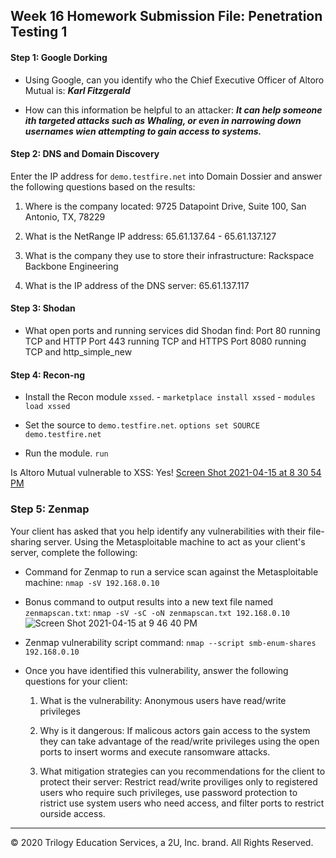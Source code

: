 ## Week 16 Homework Submission File: Penetration Testing 1

#### Step 1: Google Dorking

- Using Google, can you identify who the Chief Executive Officer of Altoro Mutual is: ***Karl Fitzgerald***
      

- How can this information be helpful to an attacker: ***It can help someone ith targeted attacks such as Whaling, or even in narrowing down usernames wien attempting to gain access to systems.***

#### Step 2: DNS and Domain Discovery

Enter the IP address for `demo.testfire.net` into Domain Dossier and answer the following questions based on the results:

  1. Where is the company located: 
        9725 Datapoint Drive, Suite 100, San Antonio, TX, 78229

  2. What is the NetRange IP address:
        65.61.137.64 - 65.61.137.127

  3. What is the company they use to store their infrastructure:
        Rackspace Backbone Engineering

  4. What is the IP address of the DNS server:
        65.61.137.117

#### Step 3: Shodan

- What open ports and running services did Shodan find: 
      Port 80 running TCP and HTTP
      Port 443 running TCP and HTTPS
      Port 8080 running TCP and http_simple_new

#### Step 4: Recon-ng

- Install the Recon module `xssed`. 
      - `marketplace install xssed`
      - `modules load xssed`

- Set the source to `demo.testfire.net`. 
      `options set SOURCE demo.testfire.net`

- Run the module.
       `run`

Is Altoro Mutual vulnerable to XSS: 
      Yes!
[Screen Shot 2021-04-15 at 8 30 54 PM](https://user-images.githubusercontent.com/33046751/114958858-7e047080-9e29-11eb-81f5-f1ff570f2f09.png)

### Step 5: Zenmap

Your client has asked that you help identify any vulnerabilities with their file-sharing server. Using the Metasploitable machine to act as your client's server, complete the following:

- Command for Zenmap to run a service scan against the Metasploitable machine: 
      `nmap -sV 192.168.0.10`
 
- Bonus command to output results into a new text file named `zenmapscan.txt`: 
      `nmap -sV -sC -oN zenmapscan.txt 192.168.0.10`
  ![Screen Shot 2021-04-15 at 9 46 40 PM](https://user-images.githubusercontent.com/33046751/114964362-2f100880-9e34-11eb-8ea5-b2f21eef95f0.png)

- Zenmap vulnerability script command:
      `nmap --script smb-enum-shares 192.168.0.10`

- Once you have identified this vulnerability, answer the following questions for your client:
  1. What is the vulnerability: 
        Anonymous users have read/write privileges

  2. Why is it dangerous:
        If malicous actors gain access to the system they can take advantage of the read/write privileges using the open ports to insert worms and execute ransomware attacks.

  3. What mitigation strategies can you recommendations for the client to protect their server:
        Restrict read/write proviliges only to registered users who require such privileges, use password protection to ristrict use system users who need access, and filter ports to restrict ourside access.

---
© 2020 Trilogy Education Services, a 2U, Inc. brand. All Rights Reserved.  

